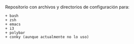 Repositorio con archivos y directorios de configuración para:

	+ bash
	+ zsh
	+ emacs
	+ i3
	+ polybar
	+ conky (aunque actualmente no lo uso)

